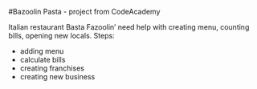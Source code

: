 #Bazoolin Pasta - project from CodeAcademy

Italian restaurant Basta Fazoolin’ need help with creating menu, counting bills, opening new locals.
Steps:
* adding menu
* calculate bills
* creating franchises
* creating new business
